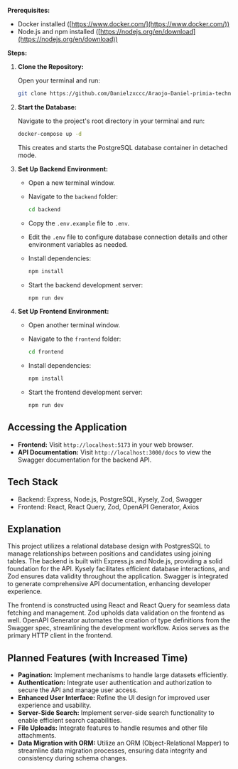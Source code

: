 
**Prerequisites:**

- Docker installed ([https://www.docker.com/](https://www.docker.com/))
- Node.js and npm installed ([https://nodejs.org/en/download](https://nodejs.org/en/download))

**Steps:**

1. **Clone the Repository:**

   Open your terminal and run:

     ```bash
     git clone https://github.com/Danielzxccc/Araojo-Daniel-primia-technical-exam.git
     ```

2. **Start the Database:**

   Navigate to the project's root directory in your terminal and run:

     ```bash
     docker-compose up -d
     ```

   This creates and starts the PostgreSQL database container in detached mode.

3. **Set Up Backend Environment:**

   - Open a new terminal window.
   - Navigate to the `backend` folder:

     ```bash
     cd backend
     ```

   - Copy the `.env.example` file to `.env`.
   - Edit the `.env` file to configure database connection details and other environment variables as needed.
   - Install dependencies:

     ```bash
     npm install
     ```

   - Start the backend development server:

     ```bash
     npm run dev
     ```

4. **Set Up Frontend Environment:**

   - Open another terminal window.
   - Navigate to the `frontend` folder:

     ```bash
     cd frontend
     ```

   - Install dependencies:

     ```bash
     npm install
     ```

   - Start the frontend development server:

     ```bash
     npm run dev
     ```

## Accessing the Application

- **Frontend:** Visit `http://localhost:5173` in your web browser.
- **API Documentation:** Visit `http://localhost:3000/docs` to view the Swagger documentation for the backend API.

## Tech Stack

- Backend: Express, Node.js, PostgreSQL, Kysely, Zod, Swagger
- Frontend: React, React Query, Zod, OpenAPI Generator, Axios

## Explanation

This project utilizes a relational database design with PostgresSQL to manage relationships between positions and candidates using joining tables. The backend is built with Express.js and Node.js, providing a solid foundation for the API. Kysely facilitates efficient database interactions, and Zod ensures data validity throughout the application. Swagger is integrated to generate comprehensive API documentation, enhancing developer experience.

The frontend is constructed using React and React Query for seamless data fetching and management. Zod upholds data validation on the frontend as well. OpenAPI Generator automates the creation of type definitions from the Swagger spec, streamlining the development workflow. Axios serves as the primary HTTP client in the frontend.

## Planned Features (with Increased Time)

- **Pagination:** Implement mechanisms to handle large datasets efficiently.
- **Authentication:** Integrate user authentication and authorization to secure the API and manage user access.
- **Enhanced User Interface:** Refine the UI design for improved user experience and usability.
- **Server-Side Search:** Implement server-side search functionality to enable efficient search capabilities.
- **File Uploads:** Integrate features to handle resumes and other file attachments.
- **Data Migration with ORM:** Utilize an ORM (Object-Relational Mapper) to streamline data migration processes, ensuring data integrity and consistency during schema changes.
